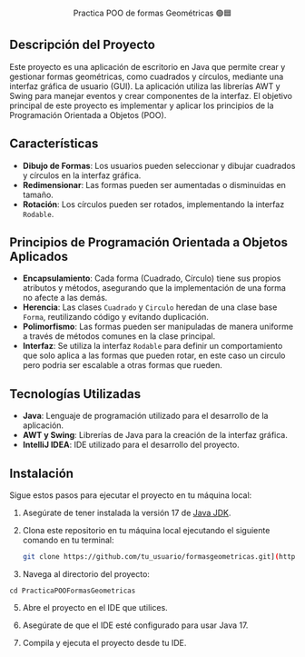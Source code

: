 <div align="center">
Practica POO de formas Geométricas 🟢🟦
</div>

## Descripción del Proyecto
Este proyecto es una aplicación de escritorio en Java que permite crear y gestionar formas geométricas, como cuadrados y círculos, 
mediante una interfaz gráfica de usuario (GUI). La aplicación utiliza las librerías AWT y Swing para manejar eventos y crear componentes de la interfaz. 
El objetivo principal de este proyecto es implementar y aplicar los principios de la Programación Orientada a Objetos (POO).

## Características

- **Dibujo de Formas**: Los usuarios pueden seleccionar y dibujar cuadrados y círculos en la interfaz gráfica.
- **Redimensionar**: Las formas pueden ser aumentadas o disminuidas en tamaño.
- **Rotación**: Los círculos pueden ser rotados, implementando la interfaz `Rodable`.

## Principios de Programación Orientada a Objetos Aplicados

- **Encapsulamiento**: Cada forma (Cuadrado, Círculo) tiene sus propios atributos y métodos, asegurando que la implementación de una forma no afecte a las demás.
- **Herencia**: Las clases `Cuadrado` y `Circulo` heredan de una clase base `Forma`, reutilizando código y evitando duplicación.
- **Polimorfismo**: Las formas pueden ser manipuladas de manera uniforme a través de métodos comunes en la clase principal.
- **Interfaz**: Se utiliza la interfaz `Rodable` para definir un comportamiento que solo aplica a las formas que pueden rotar, en este caso un circulo
pero podria ser escalable a otras formas que rueden.

## Tecnologías Utilizadas

- **Java**: Lenguaje de programación utilizado para el desarrollo de la aplicación.
- **AWT y Swing**: Librerías de Java para la creación de la interfaz gráfica.
- **IntelliJ IDEA**: IDE utilizado para el desarrollo del proyecto.

## Instalación

Sigue estos pasos para ejecutar el proyecto en tu máquina local:

1. Asegúrate de tener instalada la versión 17 de [Java JDK](https://www.oracle.com/java/technologies/javase-jdk17-downloads.html).
   
2. Clona este repositorio en tu máquina local ejecutando el siguiente comando en tu terminal:
   ```bash
   git clone https://github.com/tu_usuario/formasgeometricas.git](https://github.com/StefiGil/PracticaPOO_FormasGeometricas.git)

3. Navega al directorio del proyecto:
   
  `cd PracticaPOOFormasGeometricas`
   
5. Abre el proyecto en el IDE que utilices.

6. Asegúrate de que el IDE esté configurado para usar Java 17.

7. Compila y ejecuta el proyecto desde tu IDE.
